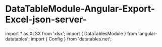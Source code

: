 # DataTableModule-Angular-Export-Excel-json-server-
import * as XLSX from 'xlsx';
import { DataTablesModule } from 'angular-datatables';
import { Config } from 'datatables.net';

